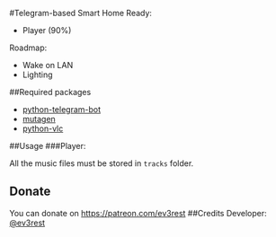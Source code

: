 #Telegram-based Smart Home
Ready:
- Player (90%)

Roadmap:
- Wake on LAN
- Lighting

##Required packages
- [python-telegram-bot](https://github.com/python-telegram-bot/python-telegram-bot)
- [mutagen](https://github.com/quodlibet/mutagen)
- [python-vlc](https://github.com/oaubert/python-vlc)

##Usage
###Player:

All the music files must be stored in `tracks` folder.

## Donate
You can donate on https://patreon.com/ev3rest
##Credits
Developer: [@ev3rest](https://telegram.me/ev3rest)